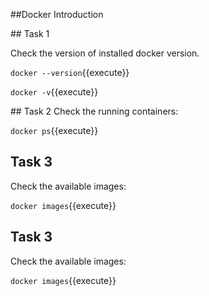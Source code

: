 ##Docker Introduction

## Task 1

Check the version of installed docker version.

`docker --version`{{execute}}

`docker -v`{{execute}}

## Task 2
Check the running containers:

`docker ps`{{execute}}

## Task 3
Check the available images:

`docker images`{{execute}}

## Task 3
Check the available images:

`docker images`{{execute}}



